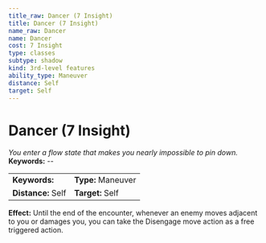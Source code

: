 ```yaml
---
title_raw: Dancer (7 Insight)
title: Dancer (7 Insight)
name_raw: Dancer
name: Dancer
cost: 7 Insight
type: classes
subtype: shadow
kind: 3rd-level features
ability_type: Maneuver
distance: Self
target: Self
---
```


# Dancer (7 Insight)

*You enter a flow state that makes you nearly impossible to pin down.* **Keywords:** --

|                    |                    |
| :----------------- | :----------------- |
| **Keywords:**      | **Type:** Maneuver |
| **Distance:** Self | **Target:** Self   |

**Effect:** Until the end of the encounter, whenever an enemy moves adjacent to you or damages you, you can take the Disengage move action as a free triggered action.
